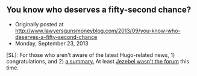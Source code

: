 ## You know who deserves a fifty-second chance?

 * Originally posted at http://www.lawyersgunsmoneyblog.com/2013/09/you-know-who-deserves-a-fifty-second-chance
 * Monday, September 23, 2013

[SL]: For those who aren't aware of the latest Hugo-related news, 1) congratulations, and 2) [a summary.](http://studentactivism.net/2013/09/10/hugo-schwyzer-throws-his-students-under-a-bus/) At least [Jezebel wasn't the forum](http://tigerbeatdown.com/2012/01/12/hugo-schwyzer-wants-to-jizz-on-the-face-of-feminism-but-not-why-you%!E(MISSING)2%99d-think/) this time.